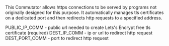 This Commutator allows https connections to be served by programs not originally designed for this purpose. It automatically manages tls certificates on a dedicated port and then redirects http requests to a specified address.

PUBLIC_IP_COMM - public url needed to create Lets's Encrypt free tls certificate (required)
DEST_IP_COMM - ip or url to redirect http request
DEST_PORT_COMM - port to redirect http request
